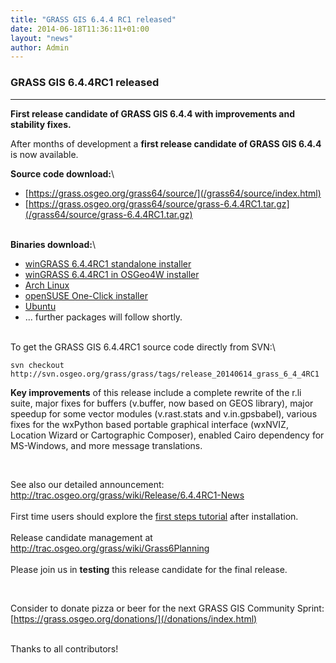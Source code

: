 ```yaml
---
title: "GRASS GIS 6.4.4 RC1 released"
date: 2014-06-18T11:36:11+01:00
layout: "news"
author: Admin
---
```


### GRASS GIS 6.4.4RC1 released

------------------------------------------------------------------------

**First release candidate of GRASS GIS 6.4.4 with improvements and
stability fixes.**

After months of development a **first release candidate of GRASS GIS
6.4.4** is now available.

**Source code download:**\

-   [https://grass.osgeo.org/grass64/source/](/grass64/source/index.html)
-   [https://grass.osgeo.org/grass64/source/grass-6.4.4RC1.tar.gz](/grass64/source/grass-6.4.4RC1.tar.gz)

\
**Binaries download:**\

-   [winGRASS 6.4.4RC1 standalone
    installer](/grass64/binary/mswindows/native/WinGRASS-6.4.4RC1-1-Setup.html)
-   [winGRASS 6.4.4RC1 in OSGeo4W
    installer](http://trac.osgeo.org/osgeo4w/wiki/pkg-grass)
-   [Arch Linux](https://aur.archlinux.org/packages/grass64-rc/)
-   [openSUSE One-Click
    installer](http://software.opensuse.org/package/grass)
-   [Ubuntu](https://launchpad.net/~ubuntugis/+archive/ubuntugis-unstable/+packages?field.name_filter=grass&field.status_filter=published&field.series_filter=)
-   \... further packages will follow shortly.

\
To get the GRASS GIS 6.4.4RC1 source code directly from SVN:\

    svn checkout http://svn.osgeo.org/grass/grass/tags/release_20140614_grass_6_4_4RC1

**Key improvements** of this release include a complete rewrite of the
r.li suite, major fixes for buffers (v.buffer, now based on GEOS
library), major speedup for some vector modules (v.rast.stats and
v.in.gpsbabel), various fixes for the wxPython based portable graphical
interface (wxNVIZ, Location Wizard or Cartographic Composer), enabled
Cairo dependency for MS-Windows, and more message translations.


 



See also our detailed announcement:\
<http://trac.osgeo.org/grass/wiki/Release/6.4.4RC1-News>\
\
First time users should explore the [first steps
tutorial](/documentation/first-time-users/index.html) after
installation.\
\
Release candidate management at\
<http://trac.osgeo.org/grass/wiki/Grass6Planning>\
\
Please join us in **testing** this release candidate for the final
release.



 



Consider to donate pizza or beer for the next GRASS GIS Community
Sprint:\
[https://grass.osgeo.org/donations/](/donations/index.html)



\
Thanks to all contributors!


